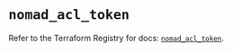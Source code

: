 # `nomad_acl_token`

Refer to the Terraform Registry for docs: [`nomad_acl_token`](https://registry.terraform.io/providers/hashicorp/nomad/2.3.1/docs/resources/acl_token).
